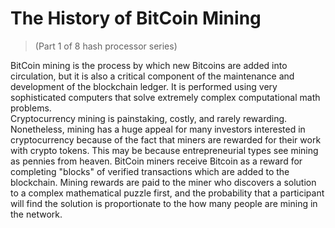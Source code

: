 # The History of BitCoin Mining
> (Part 1 of 8 hash processor series)

BitCoin mining is the process by which new Bitcoins are added into circulation, but it is also a critical component of the maintenance and development of the blockchain ledger. It is performed using very sophisticated computers that solve extremely complex computational math problems.  
Cryptocurrency mining is painstaking, costly, and rarely rewarding. Nonetheless, mining has a huge appeal for many investors interested in cryptocurrency because of the fact that miners are rewarded for their work with crypto tokens. This may be because entrepreneurial types see mining as pennies from heaven. BitCoin miners receive Bitcoin as a reward for completing "blocks" of verified transactions which are added to the blockchain. Mining rewards are paid to the miner who discovers a solution to a complex mathematical puzzle first, and the probability that a participant will find the solution is proportionate to the how many people are mining in the network.
